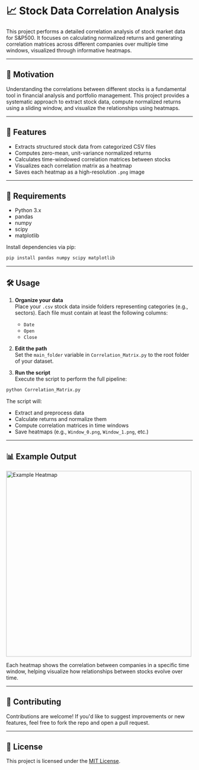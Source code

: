 # 📈 Stock Data Correlation Analysis

This project performs a detailed correlation analysis of stock market data for S&P500. It focuses on calculating normalized returns and generating correlation matrices across different companies over multiple time windows, visualized through informative heatmaps.

---

## 🧠 Motivation

Understanding the correlations between different stocks is a fundamental tool in financial analysis and portfolio management. This project provides a systematic approach to extract stock data, compute normalized returns using a sliding window, and visualize the relationships using heatmaps.

---

## 🚀 Features

- Extracts structured stock data from categorized CSV files
- Computes zero-mean, unit-variance normalized returns
- Calculates time-windowed correlation matrices between stocks
- Visualizes each correlation matrix as a heatmap
- Saves each heatmap as a high-resolution `.png` image

---

## 📆 Requirements

- Python 3.x
- pandas
- numpy
- scipy
- matplotlib

Install dependencies via pip:

```bash
pip install pandas numpy scipy matplotlib
```

---

## 🛠️ Usage

1. **Organize your data**  
   Place your `.csv` stock data inside folders representing categories (e.g., sectors). Each file must contain at least the following columns:
   - `Date`
   - `Open`
   - `Close`

2. **Edit the path**  
   Set the `main_folder` variable in `Correlation_Matrix.py` to the root folder of your dataset.

3. **Run the script**  
   Execute the script to perform the full pipeline:

```bash
python Correlation_Matrix.py
```

The script will:
- Extract and preprocess data
- Calculate returns and normalize them
- Compute correlation matrices in time windows
- Save heatmaps (e.g., `Window_0.png`, `Window_1.png`, etc.)

---

## 📊 Example Output

<img src="Window_0.png" alt="Example Heatmap" width="500"/>

Each heatmap shows the correlation between companies in a specific time window, helping visualize how relationships between stocks evolve over time.

---

## 🤝 Contributing

Contributions are welcome! If you'd like to suggest improvements or new features, feel free to fork the repo and open a pull request.

---

## 📜 License

This project is licensed under the [MIT License](LICENSE).


